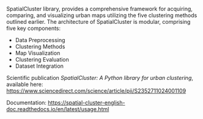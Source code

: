 SpatialCluster library, provides a comprehensive framework for acquiring, comparing, and visualizing urban maps utilizing the five clustering methods outlined earlier. 
The architecture of SpatialCluster is modular, comprising five key components: 
  - Data Preprocessing
  - Clustering Methods
  - Map Visualization
  - Clustering Evaluation
  - Dataset Integration

Scientific publication _SpatialCluster: A Python library for urban clustering_, available here: https://www.sciencedirect.com/science/article/pii/S2352711024001109

Documentation: https://spatial-cluster-english-doc.readthedocs.io/en/latest/usage.html
